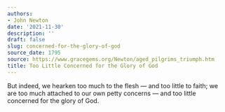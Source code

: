 ```yaml
---
authors:
- John Newton
date: '2021-11-30'
description: ''
draft: false
slug: concerned-for-the-glory-of-god
source_date: 1795
source: https://www.gracegems.org/Newton/aged_pilgrims_triumph.htm
title: Too Little Concerned for the Glory of God
---
```


But indeed, we hearken too much to the flesh — and too little to faith; we are too much attached to our own petty concerns — and too little concerned for the glory of God. 
